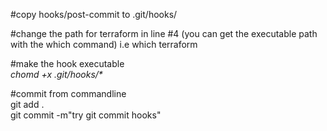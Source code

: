 <p>#copy hooks/post-commit to .git/hooks/</p>

<p>#change the path for terraform in line #4
(you can get the executable path with the which command)
i.e which terraform</p>

<p>#make the hook executable<br />
<em>chomd +x .git/hooks/*</em></p>

<p>#commit from commandline <br/>
 git add . </br>
 git commit -m"try git commit hooks"</p> 